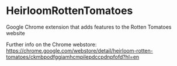 HeirloomRottenTomatoes
======================

Google Chrome extension that adds features to the Rotten Tomatoes website

Further info on the Chrome webstore:
https://chrome.google.com/webstore/detail/heirloom-rotten-tomatoes/ckmbpodfggiamhcmpilepdccpdnpfofd?hl=en
